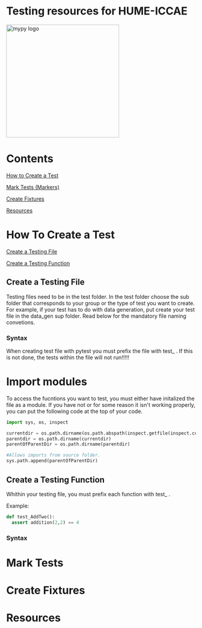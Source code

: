 Testing resources for HUME-ICCAE 
================================
<img src="https://headlesstesting.com/assets/blog/2020/08/xpytest-ff7024fe91bfbe468ee6d515272ed904829eccdc02b7fd757e1ecc0bd5a9f4fc.png.pagespeed.ic.jaL31NSKZ6.webp" alt="mypy logo" width="300px"/>

# Contents
[How to Create a Test](##How-To-Create-a-Test)

[Mark Tests (Markers)](##Mark-Tests)

[Create Fixtures](##Create-Fixtures)

[Resources](##Resources)

# How To Create a Test
[Create a Testing File](##Create-a-Testing-File)

[Create a Testing Function](##Create-a-Testing-Function)

## Create a Testing File
Testing files need to be in the test folder. In the test folder choose the sub folder that corresponds to your group or the type of test you want to create. For example, if your test has to do with data generation, put create your test file in the data_gen sup folder. Read below for the mandatory file naming convetions. 

### Syntax

When creating test file with pytest you must prefix the file with test_ . If this is not done, the tests within the file will not run!!!!!

# Import modules

To access the fucntions you want to test, you must either have initalized the file as a module. If you have not or for some reason it isn't working properly, you can put the following code at the top of your code. 

``` python
import sys, os, inspect

currentdir = os.path.dirname(os.path.abspath(inspect.getfile(inspect.currentframe())))
parentdir = os.path.dirname(currentdir)
parentOfParentDir = os.path.dirname(parentdir)

#Allows imports from source folder.
sys.path.append(parentOfParentDir)

```

## Create a Testing Function

Whithin your testing file, you must prefix each function with test_ .

Example:

``` python
def test_AddTwo():
  assert addition(2,2) == 4
```

### Syntax


# Mark Tests
# Create Fixtures
# Resources



